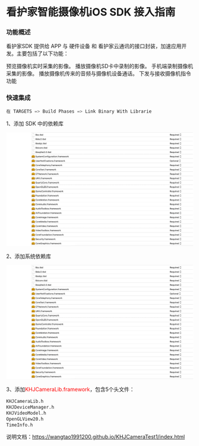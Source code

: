 

# 看护家智能摄像机iOS SDK  接入指南



### 功能概述
看护家SDK 提供给 APP 与 硬件设备 和 看护家云通讯的接口封装，加速应用开发。主要包括了以下功能：

预览摄像机实时采集的影像。
播放摄像机SD卡中录制的影像。
手机端录制摄像机采集的影像。
播放摄像机传来的音频与摄像机设备通话。
下发与接收摄像机指令功能


### 快速集成

~~~go
在 TARGETS => Build Phases => Link Binary With Librarie
~~~

1、添加 SDK 中的依赖库

![Snip20190904_44](/localmd/assets/Snip20190904_44.png)

2、添加系统依赖库

![Snip20190904_44](/localmd/assets/Snip20190904_44.png)


3、添加<font color=red>KHJCameraLib.framework</font>，包含5个头文件：

```
KHJCameraLib.h
KHJDeviceManager.h
KHJVideoModel.h
OpenGLView20.h
TimeInfo.h
```

说明文档：https://wangtao1991200.github.io/KHJCameraTest1/index.html

